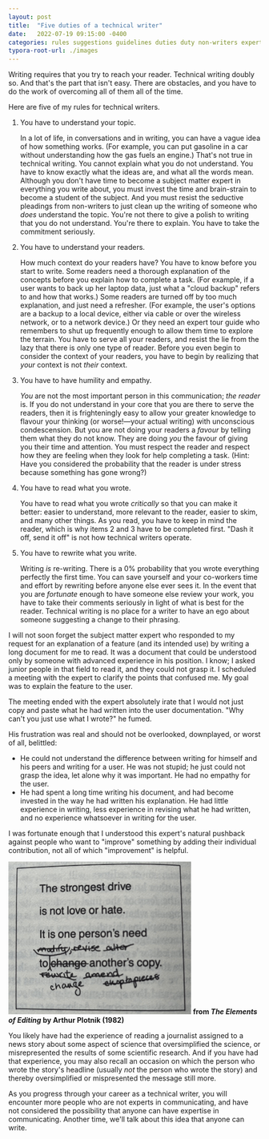 ```yaml
---
layout: post
title:  "Five duties of a technical writer"
date:   2022-07-19 09:15:00 -0400
categories: rules suggestions guidelines duties duty non-writers experts subject-matter-experts SMEs
typora-root-url: ./images
---
```

Writing requires that you try to reach your reader. Technical writing doubly so. And that's the part that isn't easy. There are obstacles, and you have to do the work of overcoming all of them all of the time.

Here are five of my rules for technical writers.

1. You have to understand your topic.

   In a lot of life, in conversations and in writing, you can have a vague idea of how something works. (For example, you can put gasoline in a car without understanding how the gas fuels an engine.) That's not true in technical writing. You cannot explain what you do not understand. You have to know exactly what the ideas are, and what all the words mean. Although you don't have time to become a subject matter expert in everything you write about, you must invest the time and brain-strain to become a student of the subject. And you must resist the seductive pleadings from non-writers to just clean up the writing of someone who _does_ understand the topic. You're not there to give a polish to writing that you do not understand. You're there to explain. You have to take the commitment seriously.

2. You have to understand your readers.

   How much context do your readers have? You have to know before you start to write. Some readers need a thorough explanation of the concepts before you explain how to complete a task. (For example, if a user wants to back up her laptop data, just what a "cloud backup" refers to and how that works.) Some readers are turned off by too much explanation, and just need a refresher. (For example, the user's options are a backup to a local device, either via cable or over the wireless network, or to a network device.) Or they need an expert tour guide who remembers to shut up frequently enough to allow them time to explore the terrain. You have to serve all your readers, and resist the lie from the lazy that there is only one type of reader. Before you even begin to consider the context of your readers, you have to begin by realizing that _your_ context is not _their_ context.

3. You have to have humility and empathy.

   _You_ are not the most important person in this communication; _the reader_ is. If you do not understand in your core that you are there to serve the readers, then it is frighteningly easy to allow your greater knowledge to flavour your thinking (or worse!&mdash;your actual writing) with unconscious condescension. But you are not doing your readers a _favour_ by telling them what they do not know. They are doing _you_ the favour of giving you their time and attention. You must respect the reader and respect how they are feeling when they look for help completing a task. (Hint: Have you considered the probability that the reader is under stress because something has gone wrong?)

4. You have to read what you wrote.

   You have to read what you wrote _critically_ so that you can make it better: easier to understand, more relevant to the reader, easier to skim, and many other things. As you read, you have to keep in mind the reader, which is why items 2 and 3 have to be completed first. "Dash it off, send it off" is not how technical writers operate.

5. You have to rewrite what you write.

   Writing _is_ re-writing. There is a 0% probability that you wrote everything perfectly the first time. You can save yourself and your co-workers time and effort by rewriting before anyone else ever sees it. In the event that you are _fortunate_ enough to have someone else review your work, you have to take their comments seriously in light of what is best for the reader. Technical writing is no place for a writer to have an ego about someone suggesting a change to their phrasing.

I will not soon forget the subject matter expert who responded to my request for an explanation of a feature (and its intended use) by writing a long document for me to read. It was a document that could be understood only by someone with advanced experience in his position. I know; I asked junior people in that field to read it, and they could not grasp it. I scheduled a meeting with the expert to clarify the points that confused me. My goal was to explain the feature to the user.

The meeting ended with the expert absolutely irate that I would not just copy and paste what he had written into the user documentation. "Why can't you just use what I wrote?" he fumed.

His frustration was real and should not be overlooked, downplayed, or worst of all, belittled: 

- He could not understand the difference between writing for himself and his peers and writing for a user. He was not stupid; he just could not grasp the idea, let alone why it was important. He had no empathy for the user.
- He had spent a long time writing his document, and had become invested in the way he had written his explanation. He had little experience in writing, less experience in revising what he had written, and no experience whatsoever in writing for the user.

I was fortunate enough that I understood this expert's natural pushback against people who want to "improve" something by adding their individual contribution, not all of which "improvement" is helpful. 

![Text illustration reading "The strongest drive is not love or hate. It is one person's need to ~~change~~ ~~modify~~ ~~revise~~ ~~alter~~ ~~rewrite~~ ~~amend~~ ~~chop to pieces~~ change another's copy."](/../images/The-strongest-drive.png)
**from _The Elements of Editing_ by Arthur Plotnik (1982)**

You likely have had the experience of reading a journalist assigned to a news story about some aspect of science that oversimplified the science, or misrepresented the results of some scientific research. And if you have had that experience, you may also recall an occasion on which the person who wrote the story's headline (usually _not_ the person who wrote the story) and thereby oversimplified or mispresented the message still more.

As you progress through your career as a technical writer, you will encounter more people who are not experts in communicating, and have not considered the possibility that anyone can have expertise in communicating. Another time, we'll talk about this idea that anyone can write.
